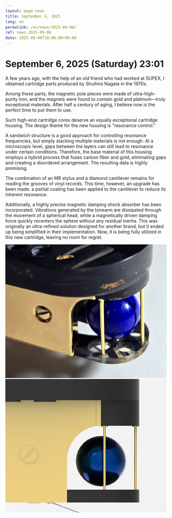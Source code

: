 ```yaml
---
layout: page-news
title: September 6, 2025
lang: en
permalink: /en/news/2025-09-06/
ref: news-2025-09-06
date: 2025-09-06T18:00:00+09:00
---
```



# September 6, 2025 (Saturday) 23:01


A few years ago, with the help of an old friend who had worked at SUPEX, I obtained cartridge parts produced by Shuihiro Nagata in the 1970s.

Among these parts, the magnetic pole pieces were made of ultra-high-purity iron, and the magnets were found to contain gold and platinum—truly exceptional materials. After half a century of aging, I believe now is the perfect time to put them to use.

Such high-end cartridge cores deserve an equally exceptional cartridge housing. The design theme for the new housing is "resonance control."

A sandwich structure is a good approach for controlling resonance frequencies, but simply stacking multiple materials is not enough. At a microscopic level, gaps between the layers can still lead to resonance under certain conditions. Therefore, the base material of this housing employs a hybrid process that fuses carbon fiber and gold, eliminating gaps and creating a disordered arrangement. The resulting data is highly promising.

The combination of an MR stylus and a diamond cantilever remains for reading the grooves of vinyl records. This time, however, an upgrade has been made: a partial coating has been applied to the cantilever to reduce its inherent resonance.

Additionally, a highly precise magnetic damping shock absorber has been incorporated. Vibrations generated by the tonearm are dissipated through the movement of a spherical head, while a magnetically driven damping force quickly recenters the sphere without any residual inertia. This was originally an ultra-refined solution designed for another brand, but it ended up being simplified in their implementation. Now, it is being fully utilized in this new cartridge, leaving no room for regret.

![1](/assets/news/2025-09-06/1.jpg)
![2](/assets/news/2025-09-06/2.jpg)